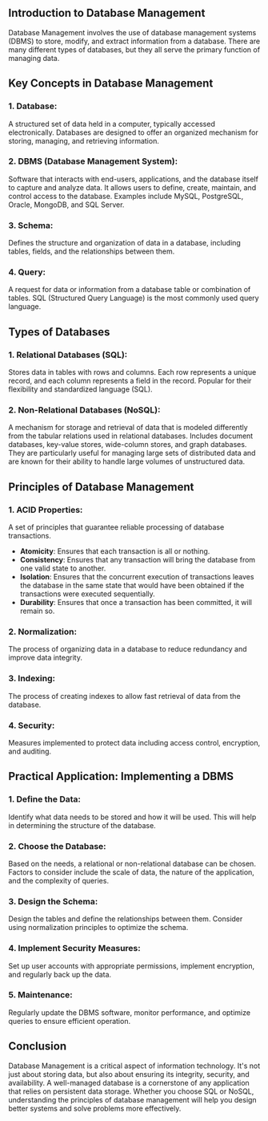 ## Introduction to Database Management

Database Management involves the use of database management systems (DBMS) to store, modify, and extract information from a database. There are many different types of databases, but they all serve the primary function of managing data.

## Key Concepts in Database Management

### 1. Database:

A structured set of data held in a computer, typically accessed electronically. Databases are designed to offer an organized mechanism for storing, managing, and retrieving information.

### 2. DBMS (Database Management System):

Software that interacts with end-users, applications, and the database itself to capture and analyze data. It allows users to define, create, maintain, and control access to the database. Examples include MySQL, PostgreSQL, Oracle, MongoDB, and SQL Server.

### 3. Schema:

Defines the structure and organization of data in a database, including tables, fields, and the relationships between them.

### 4. Query:

A request for data or information from a database table or combination of tables. SQL (Structured Query Language) is the most commonly used query language.

## Types of Databases

### 1. Relational Databases (SQL):
Stores data in tables with rows and columns. Each row represents a unique record, and each column represents a field in the record. Popular for their flexibility and standardized language (SQL).

### 2. Non-Relational Databases (NoSQL):
A mechanism for storage and retrieval of data that is modeled differently from the tabular relations used in relational databases. Includes document databases, key-value stores, wide-column stores, and graph databases. They are particularly useful for managing large sets of distributed data and are known for their ability to handle large volumes of unstructured data.

## Principles of Database Management

### 1. ACID Properties:
A set of principles that guarantee reliable processing of database transactions.
- **Atomicity**: Ensures that each transaction is all or nothing.
- **Consistency**: Ensures that any transaction will bring the database from one valid state to another.
- **Isolation**: Ensures that the concurrent execution of transactions leaves the database in the same state that would have been obtained if the transactions were executed sequentially.
- **Durability**: Ensures that once a transaction has been committed, it will remain so.

### 2. Normalization:
The process of organizing data in a database to reduce redundancy and improve data integrity.

### 3. Indexing:
The process of creating indexes to allow fast retrieval of data from the database.

### 4. Security:
Measures implemented to protect data including access control, encryption, and auditing.

## Practical Application: Implementing a DBMS

### 1. Define the Data:
Identify what data needs to be stored and how it will be used. This will help in determining the structure of the database.

### 2. Choose the Database:
Based on the needs, a relational or non-relational database can be chosen. Factors to consider include the scale of data, the nature of the application, and the complexity of queries.

### 3. Design the Schema:
Design the tables and define the relationships between them. Consider using normalization principles to optimize the schema.

### 4. Implement Security Measures:
Set up user accounts with appropriate permissions, implement encryption, and regularly back up the data.

### 5. Maintenance:
Regularly update the DBMS software, monitor performance, and optimize queries to ensure efficient operation.

## Conclusion

Database Management is a critical aspect of information technology. It's not just about storing data, but also about ensuring its integrity, security, and availability. A well-managed database is a cornerstone of any application that relies on persistent data storage. Whether you choose SQL or NoSQL, understanding the principles of database management will help you design better systems and solve problems more effectively.